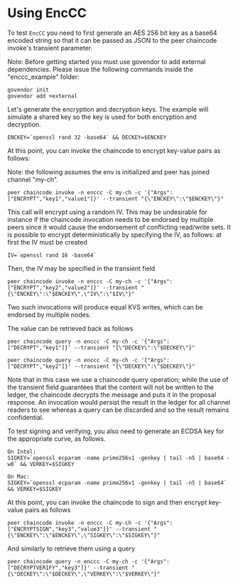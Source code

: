 # Using EncCC

To test `EncCC` you need to first generate an AES 256 bit key as a base64
encoded string so that it can be passed as JSON to the peer chaincode
invoke's transient parameter.

Note: Before getting started you must use govendor to add external dependencies.  Please issue the following commands inside the "enccc_example" folder:
```
govendor init
govendor add +external
```

Let's generate the encryption and decryption keys.  The example will simulate a shared key so the key is used for both encryption and decryption.
```
ENCKEY=`openssl rand 32 -base64` && DECKEY=$ENCKEY
```

At this point, you can invoke the chaincode to encrypt key-value pairs as
follows:

Note: the following assumes the env is initialized and peer has joined channel "my-ch".
```
peer chaincode invoke -n enccc -C my-ch -c '{"Args":["ENCRYPT","key1","value1"]}' --transient "{\"ENCKEY\":\"$ENCKEY\"}"
```

This call will encrypt using a random IV. This may be undesirable for
instance if the chaincode invocation needs to be endorsed by multiple
peers since it would cause the endorsement of conflicting read/write sets.
It is possible to encrypt deterministically by specifying the IV, as
follows: at first the IV must be created

```
IV=`openssl rand 16 -base64`
```

Then, the IV may be specified in the transient field

```
peer chaincode invoke -n enccc -C my-ch -c '{"Args":["ENCRYPT","key2","value2"]}' --transient "{\"ENCKEY\":\"$ENCKEY\",\"IV\":\"$IV\"}"
```

Two such invocations will produce equal KVS writes, which can be endorsed by multiple nodes.

The value can be retrieved back as follows

```
peer chaincode query -n enccc -C my-ch -c '{"Args":["DECRYPT","key1"]}' --transient "{\"DECKEY\":\"$DECKEY\"}"
```
```
peer chaincode query -n enccc -C my-ch -c '{"Args":["DECRYPT","key2"]}' --transient "{\"DECKEY\":\"$DECKEY\"}"
```
Note that in this case we use a chaincode query operation; while the use of the
transient field guarantees that the content will not be written to the ledger,
the chaincode decrypts the message and puts it in the proposal response. An
invocation would persist the result in the ledger for all channel readers to
see whereas a query can be discarded and so the result remains confidential.

To test signing and verifying, you also need to generate an ECDSA key for the appropriate
curve, as follows.

```
On Intel:
SIGKEY=`openssl ecparam -name prime256v1 -genkey | tail -n5 | base64 -w0` && VERKEY=$SIGKEY

On Mac:
SIGKEY=`openssl ecparam -name prime256v1 -genkey | tail -n5 | base64` && VERKEY=$SIGKEY
```

At this point, you can invoke the chaincode to sign and then encrypt key-value
pairs as follows

```
peer chaincode invoke -n enccc -C my-ch -c '{"Args":["ENCRYPTSIGN","key3","value3"]}' --transient "{\"ENCKEY\":\"$ENCKEY\",\"SIGKEY\":\"$SIGKEY\"}"
```

And similarly to retrieve them using a query

```
peer chaincode query -n enccc -C my-ch -c '{"Args":["DECRYPTVERIFY","key3"]}' --transient "{\"DECKEY\":\"$DECKEY\",\"VERKEY\":\"$VERKEY\"}"
```
